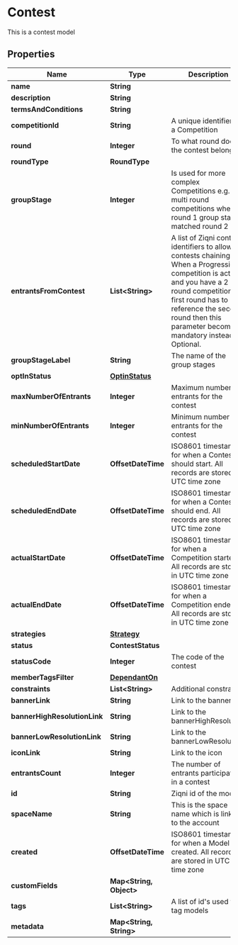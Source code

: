 

# Contest

This is a contest model

## Properties

| Name | Type | Description | Notes |
|------------ | ------------- | ------------- | -------------|
|**name** | **String** |  |  [optional] |
|**description** | **String** |  |  [optional] |
|**termsAndConditions** | **String** |  |  [optional] |
|**competitionId** | **String** | A unique identifier of a Competition |  [optional] |
|**round** | **Integer** | To what round does the contest belong |  [optional] |
|**roundType** | **RoundType** |  |  [optional] |
|**groupStage** | **Integer** | Is used for more complex Competitions e.g. multi round competitions where round 1 group stage matched round 2 |  [optional] |
|**entrantsFromContest** | **List&lt;String&gt;** | A list of Ziqni contest identifiers to allow contests chaining. When a Progression competition is active and you have a 2 round competition the first round has to reference the second round then this parameter becomes mandatory instead of Optional. |  [optional] |
|**groupStageLabel** | **String** | The name of the group stages |  [optional] |
|**optInStatus** | [**OptinStatus**](OptinStatus.md) |  |  [optional] |
|**maxNumberOfEntrants** | **Integer** | Maximum number of entrants for the contest |  [optional] |
|**minNumberOfEntrants** | **Integer** | Minimum number of entrants for the contest |  [optional] |
|**scheduledStartDate** | **OffsetDateTime** | ISO8601 timestamp for when a Contest should start. All records are stored in UTC time zone |  [optional] |
|**scheduledEndDate** | **OffsetDateTime** | ISO8601 timestamp for when a Contest should end. All records are stored in UTC time zone |  [optional] |
|**actualStartDate** | **OffsetDateTime** | ISO8601 timestamp for when a Competition started. All records are stored in UTC time zone |  [optional] [readonly] |
|**actualEndDate** | **OffsetDateTime** | ISO8601 timestamp for when a Competition ended. All records are stored in UTC time zone |  [optional] [readonly] |
|**strategies** | [**Strategy**](Strategy.md) |  |  [optional] |
|**status** | **ContestStatus** |  |  [optional] |
|**statusCode** | **Integer** | The code of the contest |  [optional] [readonly] |
|**memberTagsFilter** | [**DependantOn**](DependantOn.md) |  |  [optional] |
|**constraints** | **List&lt;String&gt;** | Additional constraints |  [optional] |
|**bannerLink** | **String** | Link to the banner |  [optional] |
|**bannerHighResolutionLink** | **String** | Link to the bannerHighResolution |  [optional] |
|**bannerLowResolutionLink** | **String** | Link to the bannerLowResolution |  [optional] |
|**iconLink** | **String** | Link to the icon |  [optional] |
|**entrantsCount** | **Integer** | The number of entrants participating in a contest |  [optional] |
|**id** | **String** | Ziqni id of the model |  |
|**spaceName** | **String** | This is the space name which is linked to the account |  [optional] |
|**created** | **OffsetDateTime** | ISO8601 timestamp for when a Model was created. All records are stored in UTC time zone |  [optional] |
|**customFields** | **Map&lt;String, Object&gt;** |  |  [optional] |
|**tags** | **List&lt;String&gt;** | A list of id&#39;s used to tag models |  [optional] |
|**metadata** | **Map&lt;String, String&gt;** |  |  [optional] |



